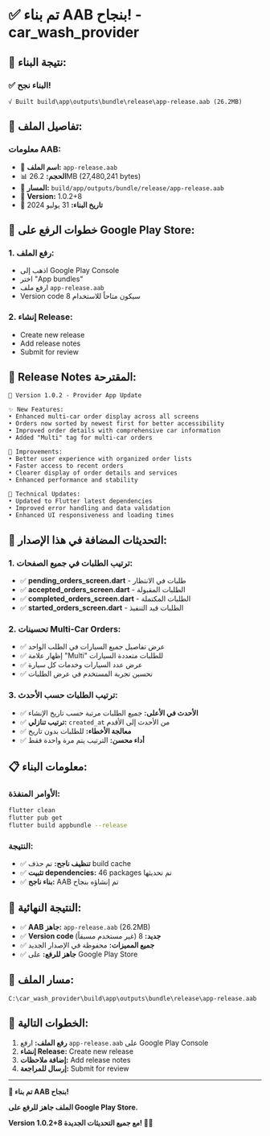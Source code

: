 # ✅ تم بناء AAB بنجاح! - car_wash_provider

## 🎉 **نتيجة البناء:**

### **✅ البناء نجح!**
```
√ Built build\app\outputs\bundle\release\app-release.aab (26.2MB)
```

## 📱 **تفاصيل الملف:**

### **معلومات AAB:**
- 📁 **اسم الملف:** `app-release.aab`
- 📊 **الحجم:** 26.2MB (27,480,241 bytes)
- 📍 **المسار:** `build/app/outputs/bundle/release/app-release.aab`
- 🎯 **Version:** 1.0.2+8
- 📅 **تاريخ البناء:** 31 يوليو 2024

## 🚀 **خطوات الرفع على Google Play Store:**

### **1. رفع الملف:**
- اذهب إلى Google Play Console
- اختر "App bundles"
- ارفع ملف `app-release.aab`
- Version code 8 سيكون متاحاً للاستخدام

### **2. إنشاء Release:**
- Create new release
- Add release notes
- Submit for review

## 📝 **Release Notes المقترحة:**

```
🚀 Version 1.0.2 - Provider App Update

✨ New Features:
• Enhanced multi-car order display across all screens
• Orders now sorted by newest first for better accessibility
• Improved order details with comprehensive car information
• Added "Multi" tag for multi-car orders

🔧 Improvements:
• Better user experience with organized order lists
• Faster access to recent orders
• Clearer display of order details and services
• Enhanced performance and stability

📱 Technical Updates:
• Updated to Flutter latest dependencies
• Improved error handling and data validation
• Enhanced UI responsiveness and loading times
```

## 🔧 **التحديثات المضافة في هذا الإصدار:**

### **1. ترتيب الطلبات في جميع الصفحات:**
- ✅ **pending_orders_screen.dart** - طلبات في الانتظار
- ✅ **accepted_orders_screen.dart** - الطلبات المقبولة  
- ✅ **completed_orders_screen.dart** - الطلبات المكتملة
- ✅ **started_orders_screen.dart** - الطلبات قيد التنفيذ

### **2. تحسينات Multi-Car Orders:**
- ✅ عرض تفاصيل جميع السيارات في الطلب الواحد
- ✅ إظهار علامة "Multi" للطلبات متعددة السيارات
- ✅ عرض عدد السيارات وخدمات كل سيارة
- ✅ تحسين تجربة المستخدم في عرض الطلبات

### **3. ترتيب الطلبات حسب الأحدث:**
- ✅ **الأحدث في الأعلى:** جميع الطلبات مرتبة حسب تاريخ الإنشاء
- ✅ **ترتيب تنازلي:** `created_at` من الأحدث إلى الأقدم
- ✅ **معالجة الأخطاء:** للطلبات بدون تاريخ
- ✅ **أداء محسن:** الترتيب يتم مرة واحدة فقط

## 📋 **معلومات البناء:**

### **الأوامر المنفذة:**
```bash
flutter clean
flutter pub get
flutter build appbundle --release
```

### **النتيجة:**
- ✅ **تنظيف ناجح:** تم حذف build cache
- ✅ **تثبيت dependencies:** 46 packages تم تحديثها
- ✅ **بناء ناجح:** AAB تم إنشاؤه بنجاح

## 🎯 **النتيجة النهائية:**

- ✅ **AAB جاهز:** `app-release.aab` (26.2MB)
- ✅ **Version code جديد:** 8 (غير مستخدم مسبقاً)
- ✅ **جميع المميزات:** محفوظة في الإصدار الجديد
- ✅ **جاهز للرفع:** على Google Play Store

## 📁 **مسار الملف:**

```
C:\car_wash_provider\build\app\outputs\bundle\release\app-release.aab
```

## 🔄 **الخطوات التالية:**

1. **رفع الملف:** ارفع `app-release.aab` على Google Play Console
2. **إنشاء Release:** Create new release
3. **إضافة ملاحظات:** Add release notes
4. **إرسال للمراجعة:** Submit for review

---

**🎉 تم بناء AAB بنجاح!**

**الملف جاهز للرفع على Google Play Store.**

**Version 1.0.2+8 مع جميع التحديثات الجديدة! 🚀✨** 